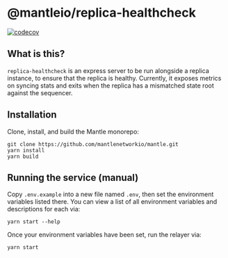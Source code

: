 # @mantleio/replica-healthcheck

[![codecov](https://codecov.io/gh/mantlenetworkio/mantle/branch/develop/graph/badge.svg?token=0VTG7PG7YR&flag=replica-healthcheck-tests)](https://codecov.io/gh/mantlenetworkio/mantle)

## What is this?

`replica-healthcheck` is an express server to be run alongside a replica instance, to ensure that the replica is healthy. Currently, it exposes metrics on syncing stats and exits when the replica has a mismatched state root against the sequencer.


## Installation

Clone, install, and build the Mantle monorepo:

```
git clone https://github.com/mantlenetworkio/mantle.git
yarn install
yarn build
```

## Running the service (manual)

Copy `.env.example` into a new file named `.env`, then set the environment variables listed there.
You can view a list of all environment variables and descriptions for each via:

```
yarn start --help
```

Once your environment variables have been set, run the relayer via:

```
yarn start
```
